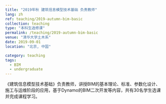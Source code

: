 ```yaml
---
title: "2019年秋 建筑信息模型技术基础 负责教师"
lang: zh
ref: teaching/2019-autumn-bim-basic
collection: teaching
type: "本科生选修课"
permalink: /teaching/2019-autumn-bim-basic
venue: "清华大学土木系"
date: 2019-09-01
location: "北京, 中国"

category: teaching
tags: 
  - BIM
  - undergraduate
---
```


《建筑信息模型技术基础》负责教师，讲授BIM的基本理论、标准、参数化设计、施工与运维阶段的应用，基于Dynamo的BIM二次开发等内容，共有30名学生选课并完成课程学习。